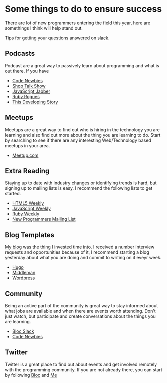 # Some things to do to ensure success

There are lot of new programmers entering the field this year, here are somethings I think will help stand out.

Tips for getting your questions answered on [slack](https://github.com/jdgonzales09/slackquestions/blob/master/slackquestions.md).

## Podcasts
Podcast are a great way to passively learn about programming and what is out there. If you have 

- [Code Newbies](http://www.codenewbie.org/podcast)
- [Shop Talk Show](http://shoptalkshow.com/)
- [JavaScript Jabber](https://devchat.tv/js-jabber)
- [Ruby Rogues](https://devchat.tv/ruby-rogues)
- [This Developing Story](https://www.thisdevelopingstory.com) 

## Meetups
Meetups are a great way to find out who is hiring in the technology you are learning and also find out more about the thing you are learning to do. Start by searching to see if there are any interesting Web/Technology based meetups in your area.
- [Meetup.com](meetup.com)

## Extra Reading
Staying up to date with industry changes or identifying trends is hard, but signing up to mailing lists is easy. I recommend the following lists to get started.

- [HTML5 Weekly](http://html5weekly.com/)
- [JavaScript Weekly](http://javascriptweekly.com/)
- [Ruby Weekly](http://rubyweekly.com/)
- [New Programmers Mailing List](https://bootcamping.curated.co/)

## Blog Templates
[My blog](http://theblackc000000de.blogspot.com/) was the thing I invested time into. I received a number interview requests and opportunities because of it, I recommend starting a blog yesterday about what you are doing and commit to writing on it eveyr week.

- [Hugo](https://gohugo.io/)
- [Middleman](https://middlemanapp.com/)
- [Wordpress](https://wordpress.com/)

## Community
Being an active part of the community is great way to stay informed about what jobs are available and when there are events worth attending. Don't just watch, but participate and create conversations about the things you are learning.

- [Bloc Slack](http://bloc-students.slack.com)
- [Code Newbies](http://codenewbie.org/)

## Twitter
Twitter is a great place to find out about events and get involved remotely with the programming community. If you are not already there, you can start by following [Bloc](https://twitter.com/trybloc) and [Me](https://twitter.com/bdougieYO)

